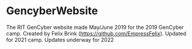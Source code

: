 # GencyberWebsite

The RIT GenCyber website made May/June 2019 for the 2019 GenCyber camp. Created by Felix Brink (https://github.com/EmpressFelix).
Updated for 2021 camp. Updates underway for 2022


